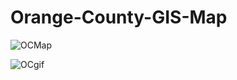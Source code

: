 # Orange-County-GIS-Map

![OCMap](https://user-images.githubusercontent.com/16946556/81886959-e8929980-9552-11ea-9c69-b66bde913998.png)


![OCgif](https://user-images.githubusercontent.com/16946556/81886934-d4e73300-9552-11ea-968f-ccdab95f9502.gif)
